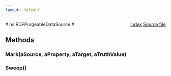 ```yaml
---
layout: default
---
```

<div class='links' style='float:right'><a href="../index.html">Index</a>
<a href="http://dxr.mozilla.org/mozilla-central/source/rdf/base/nsIRDFPurgeableDataSource.idl">Source file</a>
</div>
# nsIRDFPurgeableDataSource #

## Methods ##

### Mark(aSource, aProperty, aTarget, aTruthValue) ###

### Sweep() ###

